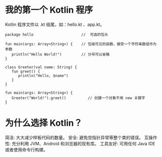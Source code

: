 # 我的第一个 Kotlin 程序

Kotlin 程序文件以 .kt 结尾，如：hello.kt 、app.kt。

```
package hello                      //  可选的包头
 
fun main(args: Array<String>) {    // 包级可见的函数，接受一个字符串数组作为参数
   println("Hello World!")         // 分号可以省略
}
```

```
class Greeter(val name: String) {
   fun greet() { 
      println("Hello, $name")
   }
}
 
fun main(args: Array<String>) {
   Greeter("World!").greet()          // 创建一个对象不用 new 关键字
}
```

# 为什么选择 Kotlin？

简洁: 大大减少样板代码的数量。
安全: 避免空指针异常等整个类的错误。
互操作性: 充分利用 JVM、Android 和浏览器的现有库。
工具友好: 可用任何 Java IDE 或者使用命令行构建。
